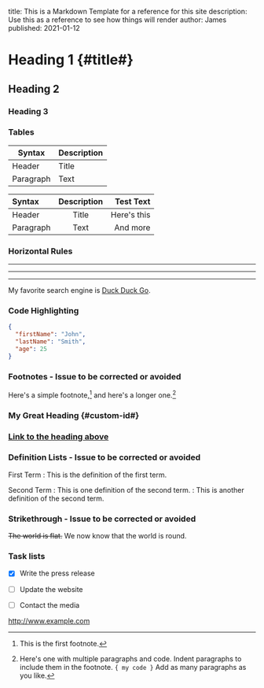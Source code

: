 title: This is a Markdown Template for a reference for this site
description: Use this as a reference to see how things will render
author: James
published: 2021-01-12


# Heading 1 {#title#}
## Heading 2
### Heading 3


### Tables

| Syntax      | Description |
| ----------- | ----------- |
| Header      | Title       |
| Paragraph   | Text        |


| Syntax      | Description | Test Text     |
| :---        |    :----:   |          ---: |
| Header      | Title       | Here's this   |
| Paragraph   | Text        | And more      |

### Horizontal Rules
***

---

_________________


My favorite search engine is [Duck Duck Go](https://duckduckgo.com).


### Code Highlighting

```json
{
  "firstName": "John",
  "lastName": "Smith",
  "age": 25
}
```


### Footnotes - Issue to be corrected or avoided

Here's a simple footnote,[^1] and here's a longer one.[^bignote]

[^1]: This is the first footnote.

[^bignote]: Here's one with multiple paragraphs and code.
  Indent paragraphs to include them in the footnote. `{ my code }`
  Add as many paragraphs as you like.


### My Great Heading {#custom-id#}


### [Link to the heading above](#title)


### Definition Lists - Issue to be corrected or avoided

First Term
: This is the definition of the first term.

Second Term
: This is one definition of the second term.
: This is another definition of the second term.

### Strikethrough - Issue to be corrected or avoided
~~The world is flat.~~ We now know that the world is round.

### Task lists

- [x] Write the press release
- [ ] Update the website
- [ ] Contact the media


http://www.example.com
